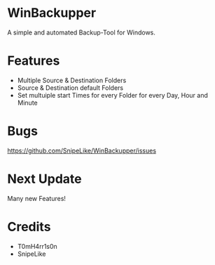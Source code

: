 # WinBackupper
A simple and automated Backup-Tool for Windows.

# Features
- Multiple Source & Destination Folders
- Source & Destination default Folders
- Set multuiple start Times for every Folder for every Day, Hour and Minute

# Bugs
https://github.com/SnipeLike/WinBackupper/issues

# Next Update
Many new Features!

# Credits
- T0mH4rr1s0n
- SnipeLike

